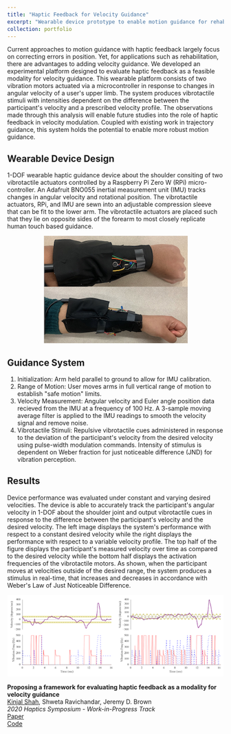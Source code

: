 ```yaml
---
title: "Haptic Feedback for Velocity Guidance"
excerpt: "Wearable device prototype to enable motion guidance for rehabilitation through cutaneous haptic feedback.<br/><img src='/images/haptic.png'>"
collection: portfolio
---
```


Current approaches to motion guidance with haptic feedback largely focus on correcting errors in position. Yet, for applications such as rehabilitation, there are advantages to adding velocity guidance. We developed an experimental platform designed to evaluate haptic feedback as a feasible modality for velocity guidance. This wearable platform consists of two vibration motors actuated via a microcontroller in response to changes in angular velocity of a user's upper limb. The system produces vibrotactile stimuli with intensities dependent on the difference between the participant's velocity and a prescribed velocity profile. The observations made through this analysis will enable future studies into the role of haptic feedback in velocity modulation. Coupled with existing work in trajectory guidance, this system holds the potential to enable more robust motion guidance.

## Wearable Device Design
1-DOF wearable haptic guidance device about the shoulder consiting of two vibrotactile actuators controlled by a Raspberry Pi Zero W (RPi) micro-controller. An Adafruit BNO055 inertial measurement unit (IMU) tracks changes in angular velocity and rotational position. The vibrotactile actuators, RPi, and IMU are sewn into an adjustable compression sleeve that can be fit to the lower arm. The vibrotactile actuators are placed such that they lie on opposite sides of the forearm to most closely replicate human touch based guidance.

<div align="center">
  <img src='/images/haptic.png'>
</div>

## Guidance System
1. Initialization: Arm held parallel to ground to allow for IMU calibration.
2. Range of Motion: User moves arms in full vertical range of motion to establish "safe motion" limits.
3. Velocity Measurement: Angular velocity and Euler angle position data recieved from the IMU at a frequency of 100 Hz. A 3-sample moving average filter is applied to the IMU readings to smooth the velocity signal and remove noise.
4. Vibrotactile Stimuli: Repulsive vibrotactile cues administered in response to the deviation of the participant's velocity from the desired velocity using pulse-width modulation commands. Intensity of stimulus is dependent on Weber fraction for just noticeable difference (JND) for vibration perception.

## Results
Device performance was evaluated under constant and varying desired velocities. The device is able to accurately track the participant's angular velocity in 1-DOF about the shoulder joint and output vibrotactile cues in response to the difference between the participant's velocity and the desired velocity. The left image displays the system's performance with respect to a constant desired velocity while the right displays the performance with respect to a variable velocity profile. The top half of the figure displays the participant's measured velocity over time as compared to the desired velocity while the bottom half displays the activation frequencies of the vibrotactile motors. As shown, when the participant moves at velocities outside of the desired range, the system produces a stimulus in real-time, that increases and decreases in accordance with Weber's Law of Just Noticeable Difference. 
<div align="center">
  <img src='/images/hapticData.png'>
</div>

**Proposing a framework for evaluating haptic feedback as a modality for velocity guidance**    
<ins>Kinjal Shah</ins>, Shweta Ravichandar, Jeremy D. Brown    
*2020 Haptics Symposium - Work-in-Progress Track*     
[Paper](https://kinjmshah.github.io/files/haptics2020_WIP.pdf)         
[Code](https://github.com/kinjmshah/HapticVelocityGuidance)
